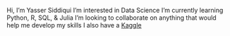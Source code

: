 Hi, I’m Yasser Siddiqui
I’m interested in Data Science
I’m currently learning Python, R, SQL, & Julia
I’m looking to collaborate on anything that would help me develop my skills
I also have a [Kaggle](https://www.kaggle.com/yassersiddiqui)

<!---
EKYS12/EKYS12 is a ✨ special ✨ repository because its `README.md` (this file) appears on your GitHub profile.
You can click the Preview link to take a look at your changes.
--->
